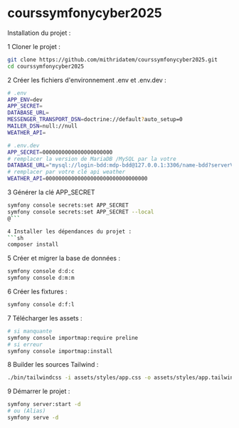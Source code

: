 # courssymfonycyber2025

Installation du projet :

1 Cloner le projet :
```bash
git clone https://github.com/mithridatem/courssymfonycyber2025.git
cd courssymfonycyber2025
```

2 Créer les fichiers d'environnement .env et .env.dev :
```sh
# .env
APP_ENV=dev
APP_SECRET=
DATABASE_URL=
MESSENGER_TRANSPORT_DSN=doctrine://default?auto_setup=0
MAILER_DSN=null://null
WEATHER_API=
```
```sh
# .env.dev
APP_SECRET=0000000000000000000000
# remplacer la version de MariaDB /MySQL par la votre
DATABASE_URL="mysql://login-bdd:mdp-bdd@127.0.0.1:3306/name-bdd?serverVersion=10.4.32-MariaDB&charset=utf8mb4"
# remplacer par votre clé api weather
WEATHER_API=00000000000000000000000000000000
```
3 Générer la clé APP_SECRET
```sh
symfony console secrets:set APP_SECRET
symfony console secrets:set APP_SECRET --local
@```

4 Installer les dépendances du projet :
```sh
composer install
```

5 Créer et migrer la base de données :
```sh
symfony console d:d:c
symfony console d:m:m
```

6 Créer les fixtures :
```sh
symfony console d:f:l
```

7 Télécharger les assets :
```sh
# si manquante
symfony console importmap:require preline
# si erreur
symfony console importmap:install
```

8 Builder les sources Tailwind :
```sh
./bin/tailwindcss -i assets/styles/app.css -o assets/styles/app.tailwind.css –W
```

9 Démarrer le projet :
```sh
symfony server:start -d
# ou (Alias)
symfony serve -d
```
